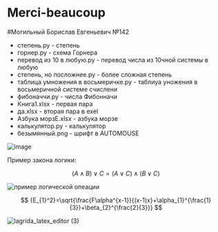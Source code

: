 # Merci-beaucoup
#Могильный Борислав Евгеньевич №142
 
- степень.py - степень
- горнер.py - схема Горнера
- перевод из 10 в любую.py - перевод числа из 10чной системы в любую
- степень, но посложнее.py - более сложная степень
- таблица умножения в восьмеричке.py - таблиуа уножения в восьмеричной системе счислени
- фибоначчи.py - числа Фибонначи
- Книга1.xlsx - первая пара
- да.xlsx - вторая пара в exel
- Азбука морзЕ.xlsx - азбука морзе
- калькулятор.py - калькулятор
- безымянный.png - шрифт в AUTOMOUSE

![image](https://user-images.githubusercontent.com/76615554/192688367-b67af343-5d30-4dc7-b69b-a19fc8bac7f4.png)


Пример закона логики:

$$ (A \wedge B)\vee C = (A \vee C)\wedge(B\vee C) $$

![пример логической опеации](https://user-images.githubusercontent.com/76615554/198190702-df8e33cd-588c-40ec-a253-50f33c2475d9.png)

$$ {E_{1}^2}=\sqrt{\frac{F\alpha^{x-1}}{(x-1)x}+\alpha_{1}^{\frac{1}{3}}+\beta_{2}^{\frac{2}{3}}} $$

![lagrida_latex_editor (3)](https://user-images.githubusercontent.com/76615554/200734326-615debda-16e4-48ac-b215-eeb9f7a25654.png)
